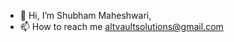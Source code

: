 - 👋 Hi, I’m Shubham Maheshwari, 
- 📫 How to reach me altvaultsolutions@gmail.com

<!---
Detonator07/Detonator07 is a ✨ special ✨ repository because its `README.md` (this file) appears on your GitHub profile.
You can click the Preview link to take a look at your changes.
--->
